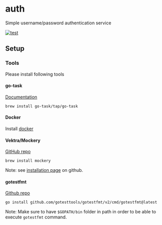 # auth

Simple username/password authentication service

[![test](https://github.com/djordjev/auth/actions/workflows/test.yaml/badge.svg)](https://github.com/djordjev/auth/actions/workflows/test.yaml)

## Setup

### Tools

Please install following tools

#### go-task

[Documentation](https://taskfile.dev/installation/)

```
brew install go-task/tap/go-task
```

#### Docker

Install [docker](https://docs.docker.com/get-docker/)

#### Vektra/Mockery

[GitHub repo](https://github.com/vektra/mockery)

```
brew install mockery
```

Note: see [installation page](https://github.com/vektra/mockery/wiki/Installation-Methods#go-install) on github.

#### gotestfmt

[Github repo](https://github.com/GoTestTools/gotestfmt#github-actions)

```
go install github.com/gotesttools/gotestfmt/v2/cmd/gotestfmt@latest
```

Note: Make sure to have `$GOPATH/bin` folder in path in order to be able to execute `gotestfmt` command.

